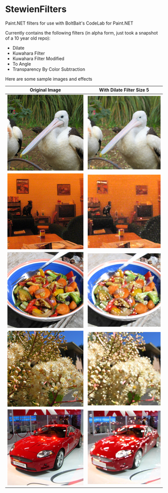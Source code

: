 # StewienFilters
Paint.NET filters for use with BoltBait's CodeLab for Paint.NET

Currently contains the following filters (in alpha form, just took a snapshot of a 10 year old repo):

- Dilate
- Kuwahara Filter
- Kuwahara Filter Modified
- To Angle
- Transparency By Color Subtraction

Here are some sample images and effects

| Original Image | With Dilate Filter Size 5 |
| -------------- | ------------------ |
| ![Original Sample 1][ImageSample1] | ![Sample 1 With Dilate Filter][ImageDilate1] |
| ![Original Sample 2][ImageSample2] | ![Sample 1 With Dilate Filter][ImageDilate2] |
| ![Original Sample 3][ImageSample3] | ![Sample 1 With Dilate Filter][ImageDilate3] |
| ![Original Sample 4][ImageSample4] | ![Sample 1 With Dilate Filter][ImageDilate4] |
| ![Original Sample 5][ImageSample5] | ![Sample 1 With Dilate Filter][ImageDilate5] |

[ImageSample1]: https://github.com/stewienj/StewienFilters/raw/master/Documentation/Sample1.JPG
[ImageSample2]: https://github.com/stewienj/StewienFilters/raw/master/Documentation/Sample2.JPG
[ImageSample3]: https://github.com/stewienj/StewienFilters/raw/master/Documentation/Sample3.JPG
[ImageSample4]: https://github.com/stewienj/StewienFilters/raw/master/Documentation/Sample4.JPG
[ImageSample5]: https://github.com/stewienj/StewienFilters/raw/master/Documentation/Sample5.JPG

[ImageDilate1]: https://github.com/stewienj/StewienFilters/raw/master/Documentation/Dilate1-5.jpg
[ImageDilate2]: https://github.com/stewienj/StewienFilters/raw/master/Documentation/Dilate2-5.jpg
[ImageDilate3]: https://github.com/stewienj/StewienFilters/raw/master/Documentation/Dilate3-5.jpg
[ImageDilate4]: https://github.com/stewienj/StewienFilters/raw/master/Documentation/Dilate4-5.jpg
[ImageDilate5]: https://github.com/stewienj/StewienFilters/raw/master/Documentation/Dilate5-5.jpg

